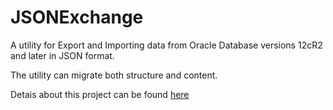 # JSONExchange
A utility for Export and Importing data from Oracle Database versions 12cR2 and later in JSON format.

The utility can migrate both structure and content. 

Detais about this project can be found [here](http://markddrake.github.io/JSONExchange)

